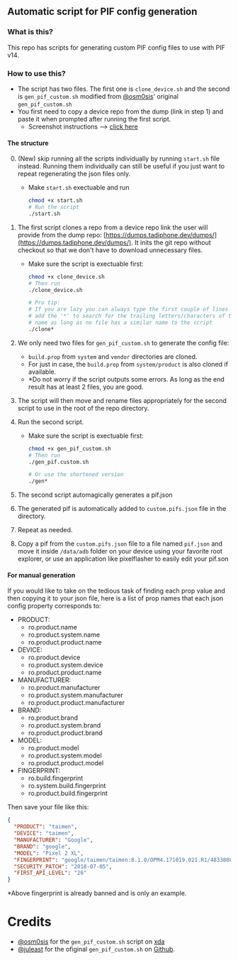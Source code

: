 ## Automatic script for PIF config generation

### What is this?

This repo has scripts for generating custom PIF config files to use with PIF v14.

### How to use this?

* The script has two files. The first one is `clone_device.sh` and the second is `gen_pif_custom.sh` modified from [@osm0sis](https://github.com/osm0sis)' original `gen_pif_custom.sh`
* You first need to copy a device repo from the dump (link in step 1) and paste it when prompted after running the first script.
  * Screenshot instructions --> [click here](https://imgur.com/a/dL88uHQ)

#### The structure

0. (New) skip running all the scripts individually by running `start.sh` file instead. Running them individually can still be useful if you just want to repeat regenerating the json files only.

   - Make `start.sh` exectuable and run
     ```bash
     chmod +x start.sh
     # Run the script
     ./start.sh
     ```

1. The first script clones a repo from a device repo link the user will provide from the dump repo: [https://dumps.tadiphone.dev/dumps/](https://dumps.tadiphone.dev/dumps/).
   It inits the git repo without checkout so that we don't have to download unnecessary files.

   - Make sure the script is exectuable first:

     ```bash
     chmod +x clone_device.sh
     # Then run
     ./clone_device.sh

     # Pro tip:
     # If you are lazy you can always type the first couple of lines and
     # add the '*' to search for the trailing letters/characters of the file
     # name as long as no file has a similar name to the script
     ./clone*
     ```

2. We only need two files for `gen_pif_custom.sh` to generate the config file:

   - `build.prop` from `system` and `vendor` directories are cloned.
   - For just in case, the `build.prop` from `system/product` is also cloned if available.
   - \*Do not worry if the script outputs some errors. As long as the end result has at least 2 files, you are good.

3. The script will then move and rename files appropriately for the second script to use in the root of the repo directory.

4. Run the second script.

   - Make sure the script is exectuable first:

     ```bash
     chmod +x gen_pif_custom.sh
     # Then run
     ./gen_pif.custom.sh

     # Or use the shortened version
     ./gen*
     ```

5. The second script automagically generates a pif.json 

6. The generated pif is automatically added to `custom.pifs.json` file in the directory.

7. Repeat as needed.

8. Copy a pif from the `custom.pifs.json` file to a file named `pif.json` and move it inside `/data/adb` folder on your device using your favorite root explorer, or use an application like pixelflasher to easily edit your pif.son

#### For manual generation

If you would like to take on the tedious task of finding each prop value and then copying it to your json file, here is a list of prop names that each json config property corresponds to:

- PRODUCT:
  - ro.product.name
  - ro.product.system.name
  - ro.product.product.name
- DEVICE:
  - ro.product.device
  - ro.product.system.device
  - ro.product.product.name
- MANUFACTURER:
  - ro.product.manufacturer
  - ro.product.system.manufacturer
  - ro.product.product.manufacturer
- BRAND:
  - ro.product.brand
  - ro.product.system.brand
  - ro.product.product.brand
- MODEL:
  - ro.product.model
  - ro.product.system.model
  - ro.product.product.model
- FINGERPRINT:
  - ro.build.fingerprint
  - ro.system.build.fingerprint
  - ro.product.build.fingerprint

Then save your file like this:

```json
{
  "PRODUCT": "taimen",
  "DEVICE": "taimen",
  "MANUFACTURER": "Google",
  "BRAND": "google",
  "MODEL": "Pixel 2 XL",
  "FINGERPRINT": "google/taimen/taimen:8.1.0/OPM4.171019.021.R1/4833808:user/release-keys",
  "SECURITY_PATCH": "2018-07-05",
  "FIRST_API_LEVEL": "26"
}
```

\*Above fingerprint is already banned and is only an example.

# Credits

- [@osm0sis](https://github.com/osm0sis) for the `gen_pif_custom.sh` script on [xda](https://xdaforums.com/t/tools-zips-scripts-osm0sis-odds-and-ends-multiple-devices-platforms.2239421/post-89173470)
- [@juleast](https://github.com/juleast) for the ofiginal `gen_pif_custom.sh` on [Github](https://github.com/juleast/GeneratePIF).
